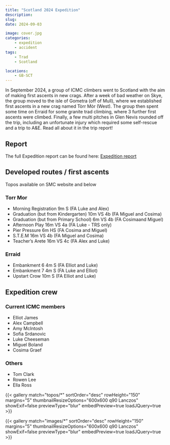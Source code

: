 ```yaml
---
title: "Scotland 2024 Expedition"
description: 
slug: 
date: 2024-09-03

image: cover.jpg
categories:
    - expedition
    - accident
tags:
    - Trad
    - Scotland

locations:
    - GB-SCT    
---
```


In September 2024, a group of ICMC climbers went to Scotland with the aim of making first ascents in new crags. After a week of bad weather on Skye, the group moved to the isle of Gometra (off of Mull), where we established first ascents in a new crag named Tòrr Mòr (West). The group then spent some time on Erraid for some granite trad climbing, where 3 further first ascents were climbed. Finally, a few multi pitches in Glen Nevis rounded off the trip, including an unfortunate injury which required some self-rescue and a trip to A&E. Read all about it in the trip report!

## Report

The full Expedition report can be found here:
[Expedition report](/documents/scotland_2024_exped_report.pdf)

## Developed routes / first ascents
Topos available on SMC website and below
### Torr Mor
* Morning Registration 9m S (FA Luke and Alex)
* Graduation (but from Kindergarten) 10m VS 4b (FA Miguel and Cosima)
* Graduation (but from Primary School) 6m VS 4b (FA Cosimaand Miguel)
* Afternoon Play 16m VS 4a (FA Luke - TRS only)
* Pier Pressure 6m HS (FA Cosima and Miguel)
* S.T.E.M 16m VS 4b (FA Miguel and Cosima)
* Teacher’s Arete 16m VS 4c (FA Alex and Luke)

### Erraid
* Embankment 6 4m S (FA Elliot and Luke)
* Embankment 7 4m S (FA Luke and Elliot)
* Upstart Crow 10m S (FA Elliot and Luke)

## Expedition crew
### Current ICMC members
* Elliot James
* Alex Campbell
* Amy McIntosh
* Sofia Srdanovic
* Luke Cheeseman
* Miguel Boland
* Cosima Graef

### Others
* Tom Clark
* Rowen Lee
* Ella Ross

{{< gallery match="topos/*" sortOrder="desc" rowHeight="150" margins="5" thumbnailResizeOptions="600x600 q90 Lanczos" showExif=false previewType="blur" embedPreview=true loadJQuery=true >}}


<!-- Photo gallery -->
<!-- Put images in a folder called "images" next to this file -->
{{< gallery match="images/*" sortOrder="desc" rowHeight="150" margins="5" thumbnailResizeOptions="600x600 q90 Lanczos" showExif=false previewType="blur" embedPreview=true loadJQuery=true >}}
